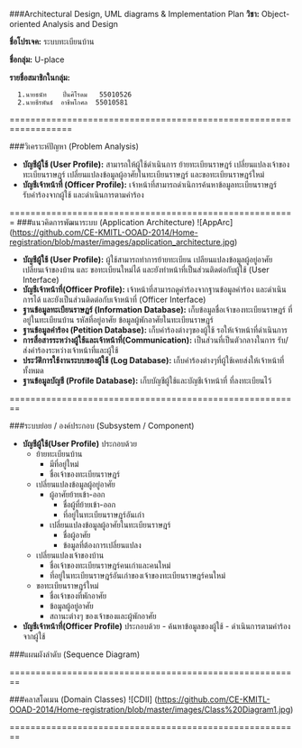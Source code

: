 ###Architectural Design, UML diagrams & Implementation Plan
**วิชา:** Object-oriented Analysis and Design  

**ชื่อโปรเจค:** ระบบทะเบียนบ้าน

**ชื่อกลุ่ม:** U-place

**รายชื่อสมาชิกในกลุ่ม:**

      1.นายธนัท    ปิ่นศิโรดม   55010526
      2.นายธีรพันธ์  อาชีพโกศล  55010581

==================================================================

###วิเคราะห์ปัญหา (Problem Analysis)
* **บัญชีผู้ใช้ (User Profile):** 
สามารถให้ผู้ใช้ดำเนินการ ย้ายทะเบียนราษฎร์ เปลี่ยนแปลงเจ้าของทะเบียนราษฎร์ เปลี่ยนแปลงข้อมูลผู้อาศัยในทะเบียนราษฎร์ และขอทะเบียนราษฎร์ใหม่
* **บัญชีเจ้าหน้าที่ (Officer Profile):** เจ้าหน้าที่สามารถดำเนิการค้นหาข้อมูลทะเบียนราษฎร์ รับคำร้องจากผู้ใช้ และดำเนินการตามคำร้อง

=======================================================
###แนวคิดการพัฒนาระบบ (Application Architecture)
![AppArc] (https://github.com/CE-KMITL-OOAD-2014/Home-registration/blob/master/images/application_architecture.jpg)


* **บัญชีผู้ใช้ (User Profile):** ผู้ใช้สามารถทำการย้ายทะเบียน เปลียนแปลงข้อมูลผู้อยู่อาศัย เปลี่ยนเจ้าของบ้าน และ ขอทะเบียนใหม่ได้ และยังทำหน้าที่เป็นส่วนติดต่อกับผู้ใช้ (User Interface)
* **บัญชีเจ้าหน้าที่(Officer Profile):** เจ้าหน้าที่สามารถดูคำร้องจากฐานข้อมูลคำร้อง และดำเนินการได้ และยังเป็นส่วนติดต่อกับเจ้าหน้าที่ (Officer Interface)
* **ฐานข้อมูลทะเบียนราษฏร์ (Information Database):** เก็บข้อมูลชื่อเจ้าของทะเบียนราษฎร์ ที่อยู่ในทะเบียนบ้าน รหัสที่อยู่อาศัย ข้อมูลผู้พักอาศัยในทะเบียนราษฎร์
* **ฐานข้อมูลคำร้อง (Petition Database):** เก็บคำร้องต่างๆของผู้ใช้ รอให้เจ้าหน้าที่ดำเนินการ
* **การสื่อสารระหว่างผู้ใช้และเจ้าหน้าที่(Communication):** เป็นส่วนที่เป็นตัวกลางในการ รับ/ส่งคำร้องระหว่างเจ้าหน้าที่และผู้ใช้
* **ประวัติการใช้งานระบบของผู้ใช้ (Log Database):** เก็บคำร้องต่างๆที่ผู้ใช้เคยส่งให้เจ้าหน้าที่ทั้งหมด
* **ฐานข้อมูลบัญชี (Profile Database):** เก็บบัญชีผู้ใช้และบัญชีเจ้าหน้าที่ ที่ลงทะเบียนไว้

========================================================

###ระบบย่อย / องค์ประกอบ (Subsystem / Component)
* **บัญชีผู้ใช้(User Profile)** ประกอบด้วย
     - ย้ายทะเบียนบ้าน
          - มีที่อยู่ใหม่  
          - ชื่อเจ้าของทะเบียนราษฎร์
     - เปลี่ยนแปลงข้อมูลผู้อยู่อาศัย
          - ผู้อาศัยย้ายเข้า-ออก
              - ชื่อผู้ที่ย้ายเข้า-ออก
              - ที่อยู่ในทะเบียนราษฎร์อันเก่า
          - เปลี่ยนแปลงข้อมูลผู้อาศัยในทะเบียนราษฎร์
              - ชื่อผู้อาศัย
              - ข้อมูลที่ต้องการเปลี่ยนแปลง
     - เปลี่ยนแปลงเจ้าของบ้าน
          - ชื่อเจ้าของทะเบียนราษฎร์คนเก่าและคนใหม่
          - ที่อยู่ในทะเบียนราษฎร์อันเก่าของเจ้าของทะเบียนราษฎร์คนใหม่
     - ขอทะเบียนราษฎร์ใหม่
          - ชื่อเจ้าของที่พักอาศัย
          - ข้อมูลผู้อยู่อาศัย
          - สถานะต่างๆ ของเจ้าของและผู้พักอาศัย
* **บัญชีเจ้าหน้าที่(Officer Profile)** ประกอบด้วย
      - ค้นหาข้อมูลของผู้ใช้
      - ดำเนินการตามคำร้องจากผู้ใช้

###แผนผังลำดับ (Sequence Diagram)

========================================================

###คลาสโดเมน (Domain Classes) 
![CDII] (https://github.com/CE-KMITL-OOAD-2014/Home-registration/blob/master/images/Class%20Diagram1.jpg)

========================================================

